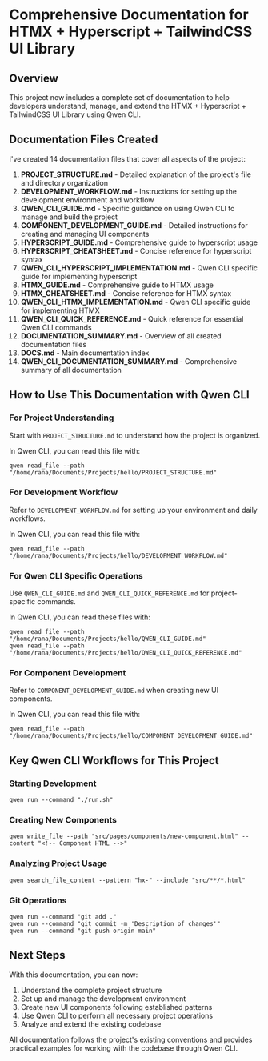# Comprehensive Documentation for HTMX + Hyperscript + TailwindCSS UI Library

## Overview
This project now includes a complete set of documentation to help developers understand, manage, and extend the HTMX + Hyperscript + TailwindCSS UI Library using Qwen CLI.

## Documentation Files Created

I've created 14 documentation files that cover all aspects of the project:

1. **PROJECT_STRUCTURE.md** - Detailed explanation of the project's file and directory organization
2. **DEVELOPMENT_WORKFLOW.md** - Instructions for setting up the development environment and workflow
3. **QWEN_CLI_GUIDE.md** - Specific guidance on using Qwen CLI to manage and build the project
4. **COMPONENT_DEVELOPMENT_GUIDE.md** - Detailed instructions for creating and managing UI components
5. **HYPERSCRIPT_GUIDE.md** - Comprehensive guide to hyperscript usage
6. **HYPERSCRIPT_CHEATSHEET.md** - Concise reference for hyperscript syntax
7. **QWEN_CLI_HYPERSCRIPT_IMPLEMENTATION.md** - Qwen CLI specific guide for implementing hyperscript
8. **HTMX_GUIDE.md** - Comprehensive guide to HTMX usage
9. **HTMX_CHEATSHEET.md** - Concise reference for HTMX syntax
10. **QWEN_CLI_HTMX_IMPLEMENTATION.md** - Qwen CLI specific guide for implementing HTMX
11. **QWEN_CLI_QUICK_REFERENCE.md** - Quick reference for essential Qwen CLI commands
12. **DOCUMENTATION_SUMMARY.md** - Overview of all created documentation files
13. **DOCS.md** - Main documentation index
14. **QWEN_CLI_DOCUMENTATION_SUMMARY.md** - Comprehensive summary of all documentation

## How to Use This Documentation with Qwen CLI

### For Project Understanding
Start with `PROJECT_STRUCTURE.md` to understand how the project is organized.

In Qwen CLI, you can read this file with:
```
qwen read_file --path "/home/rana/Documents/Projects/hello/PROJECT_STRUCTURE.md"
```

### For Development Workflow
Refer to `DEVELOPMENT_WORKFLOW.md` for setting up your environment and daily workflows.

In Qwen CLI, you can read this file with:
```
qwen read_file --path "/home/rana/Documents/Projects/hello/DEVELOPMENT_WORKFLOW.md"
```

### For Qwen CLI Specific Operations
Use `QWEN_CLI_GUIDE.md` and `QWEN_CLI_QUICK_REFERENCE.md` for project-specific commands.

In Qwen CLI, you can read these files with:
```
qwen read_file --path "/home/rana/Documents/Projects/hello/QWEN_CLI_GUIDE.md"
qwen read_file --path "/home/rana/Documents/Projects/hello/QWEN_CLI_QUICK_REFERENCE.md"
```

### For Component Development
Refer to `COMPONENT_DEVELOPMENT_GUIDE.md` when creating new UI components.

In Qwen CLI, you can read this file with:
```
qwen read_file --path "/home/rana/Documents/Projects/hello/COMPONENT_DEVELOPMENT_GUIDE.md"
```

## Key Qwen CLI Workflows for This Project

### Starting Development
```
qwen run --command "./run.sh"
```

### Creating New Components
```
qwen write_file --path "src/pages/components/new-component.html" --content "<!-- Component HTML -->"
```

### Analyzing Project Usage
```
qwen search_file_content --pattern "hx-" --include "src/**/*.html"
```

### Git Operations
```
qwen run --command "git add ."
qwen run --command "git commit -m 'Description of changes'"
qwen run --command "git push origin main"
```

## Next Steps

With this documentation, you can now:
1. Understand the complete project structure
2. Set up and manage the development environment
3. Create new UI components following established patterns
4. Use Qwen CLI to perform all necessary project operations
5. Analyze and extend the existing codebase

All documentation follows the project's existing conventions and provides practical examples for working with the codebase through Qwen CLI.